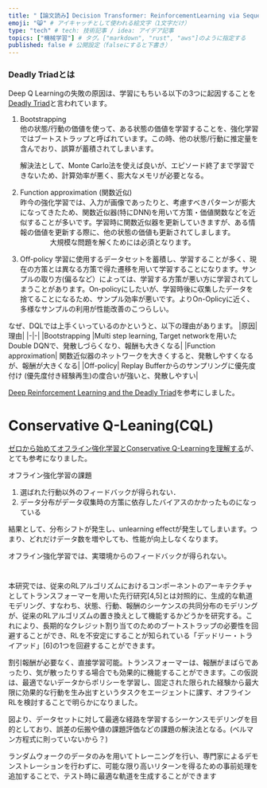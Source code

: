```yaml
---
title: "【論文読み】Decision Transformer: ReinforcementLearning via Sequence Modeling の解説" # 記事のタイトル
emoji: "😸" # アイキャッチとして使われる絵文字（1文字だけ）
type: "tech" # tech: 技術記事 / idea: アイデア記事
topics: ["機械学習"] # タグ。["markdown", "rust", "aws"]のように指定する
published: false # 公開設定（falseにすると下書き）
---
```


### Deadly Triadとは  

Deep Q Learningの失敗の原因は、学習にもちいる以下の3つに起因することを[Deadly Triad](https://arxiv.org/abs/1812.02648)と言われています。

1. Bootstrapping  
   他の状態/行動の価値を使って、ある状態の価値を学習することを、強化学習ではブートストラップと呼ばれています。この時、他の状態/行動に推定量を含んでおり、誤算が蓄積されてしまいます。

   解決法として、Monte Carlo法を使えば良いが、エピソード終了まで学習できないため、計算効率が悪く、膨大なメモリが必要となる。

2. Function approximation (関数近似)  
   昨今の強化学習では、入力が画像であったりと、考慮すべきパターンが膨大になってきたため、関数近似器(特にDNN)を用いて方策・価値関数などを近似することが多いです。学習時に関数近似器を更新していきますが、ある情報の価値を更新する際に、他の状態の価値も更新されてしまします。
　　
　　大規模な問題を解くためには必須となります。

3. Off-policy
   学習に使用するデータセットを蓄積し、学習することが多く、現在の方策とは異なる方策で得た遷移を用いて学習することになります。サンプルの取り方(偏るなど）によっては、学習する方策が悪い方に学習されてしまうことがあります。On-policyにしたいが、学習時後に収集したデータを捨てることになるため、サンプル効率が悪いです。よりOn-Oplicyに近く、多様なサンプルの利用が性能改善のこつらしい。

なぜ、DQLでは上手くいっているのかというと、以下の理由があります。
|原因|　理由|
|-|-|
|Bootstrapping |Multi step learning, Target networkを用いたDouble DQNで、発散しづらくなり、報酬も大きくなる|
|Function approximation| 関数近似器のネットワークを大きくすると、発散しやすくなるが、報酬が大きくなる|
|Off-policy| Replay Bufferからのサンプリングに優先度付け (優先度付き経験再生)の度合いが強いと、発散しやすい|




[Deep Reinforcement Learning and the Deadly Triad](https://arxiv.org/abs/1812.02648)を参考にしました。

# Conservative Q-Leaning(CQL)

[ゼロから始めてオフライン強化学習とConservative Q-Learningを理解する](https://qiita.com/aiueola/items/90f635200d808f904daf)が、とても参考になりました。

オフライン強化学習の課題  
1. 選ばれた行動以外のフィードバックが得られない．
2. データ分布がデータ収集時の方策に依存したバイアスのかかったものになっている

結果として、分布シフトが発生し、unlearning effectが発生してしまいます。つまり、どれだけデータ数を増やしても、性能が向上しなくなります。

オフライン強化学習では、実環境からのフィードバックが得られない。


# 

本研究では、従来のRLアルゴリズムにおけるコンポーネントのアーキテクチャとしてトランスフォーマーを用いた先行研究[4,5]とは対照的に、生成的な軌道モデリング、すなわち、状態、行動、報酬のシーケンスの共同分布のモデリングが、従来のRLアルゴリズムの置き換えとして機能するかどうかを研究する。これにより、長期的なクレジット割り当てのためのブートストラップの必要性を回避することができ、RLを不安定にすることが知られている「デッドリー・トライアッド」[6]の1つを回避することができます。

割引報酬が必要なく、直接学習可能。トランスフォーマーは、報酬がまばらであったり、気が散ったりする場合でも効果的に機能することができます。この仮説は、最適でないデータからポリシーを学習し、固定された限られた経験から最大限に効果的な行動を生み出すというタスクをエージェントに課す、オフラインRLを検討することで明らかになりました。

図より、データセットに対して最適な経路を学習するシーケンスモデリングを目的としており、誤差の伝搬や値の課題評価などの課題の解決法となる。(ベルマン方程式に則っていないから？)

ランダムウォークのデータのみを用いてトレーニングを行い、専門家によるデモンストレーションを行わずに、可能な限り高いリターンを得るための事前処理を追加することで、テスト時に最適な軌道を生成することができます